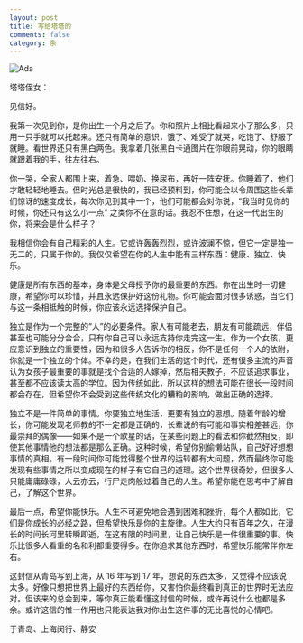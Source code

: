 ```yaml
---
layout: post
title: 写给塔塔的
comments: false
category: 杂
---
```


![Ada](https://o35qhjvld.qnssl.com/for_ada.jpg)

塔塔侄女：

见信好。

我第一次见到你，是你出生一个月之后了。你和照片上相比看起来小了那么多，只用一只手就可以托起来。还只有简单的意识，饿了、难受了就哭，吃饱了、舒服了就睡。看世界还只有黑白两色。我拿着几张黑白卡通图片在你眼前晃动，你的眼睛就跟着我的手，往左往右。

你一哭，全家人都围上来，着急、喂奶、换尿布，再好一阵安抚。你睡着了，他们才敢轻轻地睡去。但时光总是很快的，我已经预料到，你可能会以令周围这些长辈们惊讶的速度成长，每次你见到其中一个，他们可能都会对你说，“我当时见你的时候，你还只有这么小一点” 之类你不在意的话。我忍不住想，在这一代出生的你，将来会是什么样子？

我相信你会有自己精彩的人生。它或许轰轰烈烈，或许波澜不惊，但它一定是独一无二的，只属于你的。我仅仅希望在你的人生中能有三样东西：健康、独立、快乐。

健康是所有东西的基本，身体是父母授予你的最重要的东西。你在出生时一切健康，希望你可以珍惜，并且永远保护好这份礼物。你可能会面对很多诱惑，当它们与这一条相抵触的时候，你应该永远选择保护自己。

独立是作为一个完整的“人”的必要条件。家人有可能老去，朋友有可能疏远，伴侣甚至也可能分分合合，只有你自己可以永远支持你走完这一生。作为一个女孩，更应意识到独立的重要性，因为和很多人告诉你的相反，你不是任何一个人的依附，你就是一个独立的个体。不幸的是，在我们生活的这个时代，还有很多主流的声音认为女孩子最重要的事就是找个合适的人嫁掉，然后相夫教子，不应该追求事业，甚至都不应该读太高的学位。因为传统如此，所以这样的想法可能在很长一段时间都会存在，但希望你不会受到这些传统文化的糟粕的影响，做出正确的选择。

独立不是一件简单的事情。你要独立地生活，更要有独立的思想。随着年龄的增长，你可能发现老师教的不一定都是正确的，长辈说的有可能和事实相差甚远，你最崇拜的偶像——如果不是一个歌星的话，在某些问题上的看法和你截然相反，即使其他事情他的想法都是那么正确。这种时候，希望你别偷懒站队，自己好好想想事情的真相。有一段时间你可能觉得整个世界的运转都有大问题，然而最终你可能发现有些事情之所以变成现在的样子有它自己的道理。这个世界很奇妙，但很多人只能庸庸碌碌，人云亦云，行尸走肉般过着自己的人生。希望你能在思考中了解自己，了解这个世界。

最后一点，希望你能快乐。人生不可避免地会遇到困难和挫折，每个人都如此，它们是你成长的必经之路，但希望快乐是你的主旋律。人生大约只有百年之久，在漫长的时间长河里转瞬即逝，在这有限的时间里，让自己快乐是一件很重要的事。快乐比很多人看重的名和利都重要得多。在你追求其他东西时，希望快乐能常伴你左右。

这封信从青岛写到上海，从 16 年写到 17 年，想说的东西太多，又觉得不应该说太多。好像只想把世界上最好的东西给你，又害怕你最终看到真正的世界时无法应对。但该来的总会到来，等你真正能看懂这封信的时候，或许再说什么也都是多余。或许这信的惟一作用也只能表达我对你出生这件事的无比喜悦的心情吧。

于青岛、上海闵行、静安

